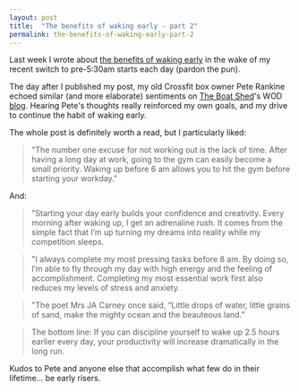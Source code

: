 ```yaml
---
layout: post
title:  "The benefits of waking early - part 2"
permalink: the-benefits-of-waking-early-part-2
---
```


Last week I wrote about [the benefits of waking early](http://blog.awolski.com/the-benefits-of-waking-early/) in the wake of my recent switch to pre-5:30am starts each day (pardon the pun).

The day after I published my post, my old Crossfit box owner Pete Rankine echoed similar (and more elaborate) sentiments on [The Boat Shed](http://www.theboatshedfitness.co.uk/)'s WOD [blog](http://www.theboatshedfitness.co.uk/2015/03/19/friday-20-03-2015/). Hearing Pete's thoughts really reinforced my own goals, and my drive to continue the habit of waking early.

The whole post is definitely worth a read, but I particularly liked:

>"The number one excuse for not working out is the lack of time. After having a long day at work, going to the gym can easily become a small priority. Waking up before 6 am allows you to hit the gym before starting your workday."

And:

>"Starting your day early builds your confidence and creativity. Every morning after waking up, I get an adrenaline rush. It comes from the simple fact that I’m up turning my dreams into reality while my competition sleeps.

>"I always complete my most pressing tasks before 8 am. By doing so, I’m able to fly through my day with high energy and the feeling of accomplishment. Completing my most essential work first also reduces my levels of stress and anxiety. 

>"The poet Mrs JA Carney once said, “Little drops of water, little grains of sand, make the mighty ocean and the beauteous land.”

>The bottom line: If you can discipline yourself to wake up 2.5 hours earlier every day, your productivity will increase dramatically in the long run.

Kudos to Pete and anyone else that accomplish what few do in their lifetime... be early risers.